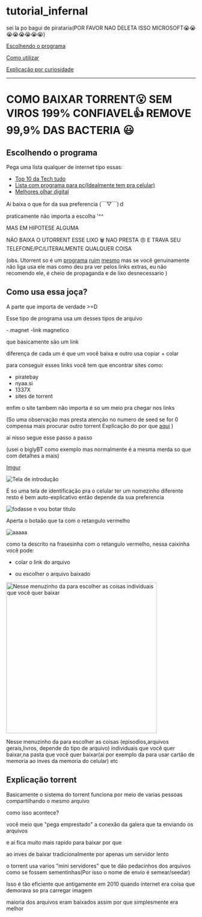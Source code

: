 # tutorial_infernal
sei la po bagui de pirataria(POR FAVOR NAO DELETA ISSO MICROSOFT😭😭😭😭😭😭😭😭)

[Escolhendo o programa](#Escolhendo-o-programa)

[Como utilizar](#Como-usa-essa-joça)

[Explicação por curiosidade](#explica%C3%A7%C3%A3o-torrent)

----------

# COMO BAIXAR TORRENT😮 SEM VIROS 199% CONFIAVEL👍 REMOVE 99,9% DAS BACTERIA 😃

## Escolhendo o programa 

Pega uma lista qualquer de internet tipo essas:

- [Top 10 da Tech tudo](https://www.tecmundo.com.br/torrent/63188-10-melhores-clientes-torrent-android.htm)
- [Lista com programa para pc(Idealmente tem pra celular)](https://www.apptuts.net/tutorial/mac/top-6-alternativas-ao-utorrent/) 
- [Melhores olhar digital](https://olhardigital.com.br/2018/09/25/dicas-e-tutoriais/os-melhores-programas-de-download-de-torrent-para-windows-e-android/)



Ai baixa o que for da sua preferencia (￣▽￣)ｄ

praticamente não importa a escolha '^^

MAS EM HIPOTESE ALGUMA 

NÃO BAIXA O UTORRENT ESSE LIXO 🗑 NAO PRESTA 😠 E TRAVA SEU TELEFONE/PC/LITERALMENTE QUALQUER COISA

(obs. Utorrent so é um [programa](https://www.oficinadanet.com.br/microsoft/22466-utorrent-enfrenta-novos-problemas-antivirus-identifica-cliente-como-ameaca) [ruim](https://olhardigital.com.br/2019/12/06/noticias/utorrent-e-reconhecido-como-ameaca-por-softwares-antivirus/) [mesmo](https://www.techtudo.com.br/noticias/2015/03/utorrent-usa-seu-computador-para-minerar-bitcoins-entenda-polemica.ghtml) mas se você genuinamente não liga usa ele mas como deu pra ver pelos links extras, eu não recomendo ele, é cheio de propaganda e de lixo desnecessario )

## Como usa essa joça?

A parte que importa de verdade >=D

Esse tipo de programa usa um desses tipos de arquivo

-.magnet
-link magnetico

que basicamente são um link

diferença de cada um é que um você baixa e outro usa copiar + colar

para conseguir esses links você tem que encontrar sites como:

- piratebay
- nyaa.si
- 1337X
- sites de torrent

enfim o site tambem não importa é so um meio pra chegar nos links

(So uma observação mas presta atenção no numero de seed se for 0 compensa mais procurar outro torrent
Explicação do por que [aqui](#explica%C3%A7%C3%A3o-torrent)
)

ai nisso segue esse passo a passo

(usei o biglyBT como exemplo mas normalmente é a mesma merda so que com detalhes a mais)

[Imgur](https://imgur.com/8C1UAAx)

![Tela de introdução](https://imgur.com/Qs7EqWx)

É so uma tela de identificação pra o celular ter um nomezinho diferente 
resto é bem auto-explicativo então depende da sua preferencia

![fodasse n vou botar titulo](https://imgur.com/8C1UAAx)

Aperta o botaão que ta com o retangulo vermelho

![aaaaa](https://imgur.com/A5I53Zg)

como ta descrito na frasesinha com o retangulo vermelho, nessa caixinha você pode:

- colar o link do arquivo

- ou escolher o arquivo baixado

<img src="https://image.winudf.com/v2/image1/Y29tLmJpZ2x5YnQuYW5kcm9pZC5jbGllbnRfc2NyZWVuXzNfMTU4NDk4MzMwN18wNDM/screen-3.jpg?fakeurl=1" alt="Nesse menuzinho da para escolher as coisas individuais que você quer baixar" height="400" >

Nesse menuzinho da para escolher as coisas (episodios,arquivos gerais,livros, depende do tipo de arquivo) individuais que você quer baixar,na pasta que você quer baixar(ai por exemplo da para usar cartão de memoria ao inves da memoria do celular) etc


## Explicação torrent

Basicamente o sistema do torrent funciona por meio de varias pessoas compartilhando o mesmo arquivo

como isso acontece?

você meio que "pega emprestado" a conexão da galera que ta enviando os arquivos

e ai fica muito mais rapido para baixar por que

ao inves de baixar tradicionalmente por apenas um servidor lento

o torrent usa varios "mini servidores" que te dão pedacinhos dos arquivos como se fossem sementinhas(Por isso o nome de envio é semear/seedar)

Isso é tão eficiente que antigamente em 2010 quando internet era coisa que demorava so pra carregar imagem

maioria dos arquivos eram baixados assim por que simplesmente era melhor



